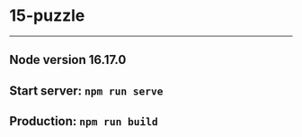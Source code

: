 # 15-puzzle

***

## Node version 16.17.0

## Start server: `npm run serve`

## Production: `npm run build`